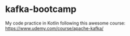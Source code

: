 # kafka-bootcamp
My code practice in Kotlin following this awesome course: https://www.udemy.com/course/apache-kafka/
